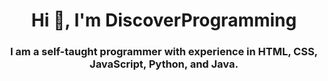 <h1 align="center">Hi 👋, I'm DiscoverProgramming</h1>
<h3 align="center">I am a <b>self-taught</b> programmer with experience in HTML, CSS, JavaScript, Python, and Java.</h3>

<!---
DiscoverProgramming/DiscoverProgramming is a ✨ special ✨ repository because its `README.md` (this file) appears on your GitHub profile.
You can click the Preview link to take a look at your changes.
--->
